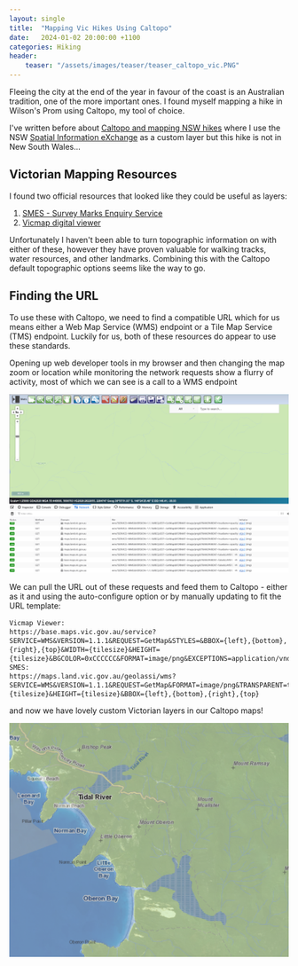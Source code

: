 ```yaml
---
layout: single
title:  "Mapping Vic Hikes Using Caltopo"
date:   2024-01-02 20:00:00 +1100
categories: Hiking
header:
    teaser: "/assets/images/teaser/teaser_caltopo_vic.PNG"
---
```


Fleeing the city at the end of the year in favour of the coast is an Australian tradition, one of the more important ones. I found myself mapping a hike in Wilson's Prom using Caltopo, my tool of choice.

I've written before about [Caltopo and mapping NSW hikes][nsw-caltopo] where I use the NSW [Spatial Information eXchange][six] as a custom layer but this hike is not in New South Wales...

## Victorian Mapping Resources

I found two official resources that looked like they could be useful as layers:

1. [SMES - Survey Marks Enquiry Service][smes]
2. [Vicmap digital viewer][vicmap-viewer]

Unfortunately I haven't been able to turn topographic information on with either of these, however they have proven valuable for walking tracks, water resources, and other landmarks. Combining this with the Caltopo default topographic options seems like the way to go.

## Finding the URL

To use these with Caltopo, we need to find a compatible URL which for us means either a Web Map Service (WMS) endpoint or a Tile Map Service (TMS) endpoint. Luckily for us, both of these resources do appear to use these standards.

Opening up web developer tools in my browser and then changing the map zoom or location while monitoring the network requests show a flurry of activity, most of which we can see is a call to a WMS endpoint

![SmesUI WMS Request](/assets/images/post_res/smes_network.png)

We can pull the URL out of these requests and feed them to Caltopo - either as it and using the auto-configure option or by manually updating to fit the URL template:

```
Vicmap Viewer:
https://base.maps.vic.gov.au/service?SERVICE=WMS&VERSION=1.1.1&REQUEST=GetMap&STYLES=&BBOX={left},{bottom},{right},{top}&WIDTH={tilesize}&HEIGHT={tilesize}&BGCOLOR=0xCCCCCC&FORMAT=image/png&EXCEPTIONS=application/vnd.ogc.se_inimage&SRS=EPSG:3857&LAYERS=CARTO_WM_256
SMES:
https://maps.land.vic.gov.au/geolassi/wms?SERVICE=WMS&VERSION=1.1.1&REQUEST=GetMap&FORMAT=image/png&TRANSPARENT=true&env=opacity:1&cql_filter=1=2&LAYERS=TICK_SMES_AVWS_LEVEL&styles=&firstTile=true&SRS=EPSG:7899&STYLES=&FORMAT_OPTIONS=dpi:159&WIDTH={tilesize}&HEIGHT={tilesize}&BBOX={left},{bottom},{right},{top}
```

and now we have lovely custom Victorian layers in our Caltopo maps!

![CalTopo Custom Layer](/assets/images/teaser/teaser_caltopo_vic.PNG)

[nsw-caltopo]: /hiking/mapping-nsw-caltopo
[six]: http://maps2.six.nsw.gov.au/
[vicmap-viewer]: https://vicmaptopo.land.vic.gov.au/#/discover-map
[smes]: https://maps.land.vic.gov.au/lassi/SmesUI.jsp